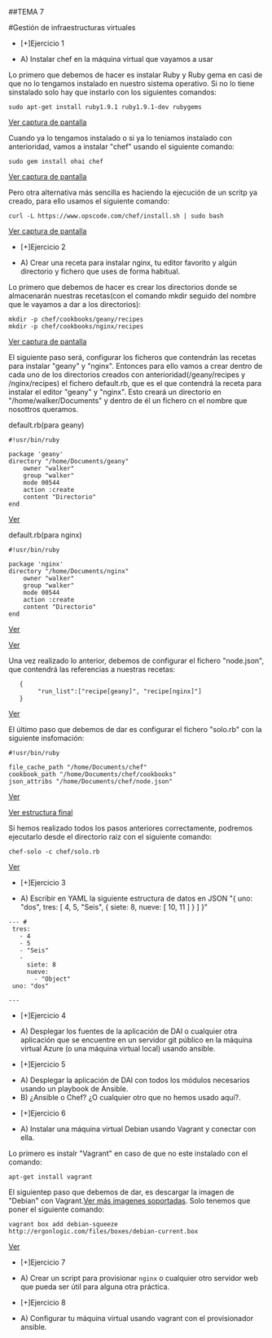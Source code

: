 ##TEMA 7

#Gestión de infraestructuras virtuales


* [+]Ejercicio 1
 - A) Instalar chef en la máquina virtual que vayamos a usar

Lo primero que debemos de hacer es instalar Ruby y Ruby gema en casi de que no lo tengamos instalado en nuestro sistema operativo. Si no lo tiene sinstalado solo hay que instarlo con los siguientes comandos:

    sudo apt-get install ruby1.9.1 ruby1.9.1-dev rubygems

[Ver captura de pantalla](https://www.dropbox.com/s/r5pw790961nx18s/Captura%20de%20pantalla%202015-01-27%20a%20la%28s%29%2012.12.34.png?dl=0)

Cuando ya lo tengamos instalado o si ya lo teniamos instalado con anterioridad, vamos a instalar "chef" usando el siguiente comando:

    sudo gem install ohai chef

[Ver captura de pantalla](https://www.dropbox.com/s/y5ha2mykw14qr9t/Captura%20de%20pantalla%202015-01-27%20a%20la%28s%29%2012.16.28.png?dl=0)

Pero otra alternativa más sencilla es haciendo la ejecución de un scritp ya creado, para ello usamos el siguiente comando:

    curl -L https://www.opscode.com/chef/install.sh | sudo bash

[Ver captura de pantalla](https://www.dropbox.com/s/ffvtt2rr814oi2c/Captura%20de%20pantalla%202015-01-27%20a%20la%28s%29%2012.25.55.png?dl=0)

* [+]Ejercicio 2
 - A) Crear una receta para instalar nginx, tu editor favorito y algún directorio y fichero que uses de forma habitual.

Lo primero que debemos de hacer es crear los directorios donde se almacenarán nuestras recetas(con el comando mkdir seguido del nombre que le vayamos a dar a los directorios):

    mkdir -p chef/cookbooks/geany/recipes
    mkdir -p chef/cookbooks/nginx/recipes

[Ver captura de pantalla](https://www.dropbox.com/s/zcclv1p9eiz54e2/Captura%20de%20pantalla%202015-01-27%20a%20la%28s%29%2012.36.15.png?dl=0)

El siguiente paso será, configurar los ficheros que contendrán las recetas para instalar "geany" y "nginx".
Entonces para ello vamos a crear dentro de cada uno de los directorios creados con anterioridad(/geany/recipes y /nginx/recipes) el fichero default.rb, que es el que contendrá la receta para instalar el editor "geany" y "nginx". Esto creará un directorio en "/home/walker/Documents" y dentro de él un fichero cn el nombre que nosottros queramos.

default.rb(para geany)

   ```
   #!usr/bin/ruby
   
   package 'geany'
   directory "/home/Documents/geany"
       owner "walker"
       group "walker"
       mode 00544
       action :create
       content "Directorio"
   end
   ```
[Ver](https://www.dropbox.com/s/7mr9kgg7urbeatq/Captura%20de%20pantalla%202015-01-27%20a%20la%28s%29%2012.55.07.png?dl=0)

default.rb(para nginx)

   ```
   #!usr/bin/ruby
   
   package 'nginx'
   directory "/home/Documents/nginx"
       owner "walker"
       group "walker"
       mode 00544
       action :create
       content "Directorio"
   end
   ```

[Ver](https://www.dropbox.com/s/ywwd76zad030tm7/Captura%20de%20pantalla%202015-01-27%20a%20la%28s%29%2013.00.40.png?dl=0)

[Ver](https://www.dropbox.com/s/babomuxld2amd1m/Captura%20de%20pantalla%202015-01-27%20a%20la%28s%29%2012.51.05.png?dl=0)

Una vez realizado lo anterior, debemos de configurar el fichero "node.json", que contendrá las referencias a nuestras recetas:

```
   {
        "run_list":["recipe[geany]", "recipe[nginx]"]
   }
```
[Ver](https://www.dropbox.com/s/xkrooyxmb1fj8s0/Captura%20de%20pantalla%202015-01-27%20a%20la%28s%29%2013.07.25.png?dl=0)

El último paso que debemos de dar es configurar el fichero "solo.rb" con la siguiente insfomación:

   ```
   #!usr/bin/ruby
   
   file_cache_path "/home/Documents/chef"
   cookbook_path "/home/Documents/chef/cookbooks"
   json_attribs "/home/Documents/chef/node.json"
   ```

[Ver](https://www.dropbox.com/s/agy0ifolnlf1sko/Captura%20de%20pantalla%202015-01-27%20a%20la%28s%29%2013.09.33.png?dl=0)

[Ver estructura final](https://www.dropbox.com/s/pme9iv2sl4kswj6/Captura%20de%20pantalla%202015-01-27%20a%20la%28s%29%2013.05.26.png?dl=0)

Si hemos realizado todos los pasos anteriores correctamente, podremos ejecutarlo desde el directorio raiz con el siguiente comando:

    chef-solo -c chef/solo.rb

[Ver](https://www.dropbox.com/s/lc55bheiz2u0uon/Captura%20de%20pantalla%202015-01-27%20a%20la%28s%29%2013.10.30.png?dl=0)

* [+]Ejercicio 3
 - A) Escribir en YAML la siguiente estructura de datos en JSON
"{ uno: "dos", tres: [ 4, 5, "Seis", { siete: 8, nueve: [ 10, 11 ] } ] }"

```
--- # 
 tres:
   - 4
   - 5
   - "Seis"
   -
     siete: 8
     nueve:
       - "Object"
 uno: "dos"

---
```


* [+]Ejercicio 4
 - A) Desplegar los fuentes de la aplicación de DAI o cualquier otra aplicación que se encuentre en un servidor git público en la máquina virtual Azure (o una máquina virtual local) usando ansible.

* [+]Ejercicio 5
 - A) Desplegar la aplicación de DAI con todos los módulos necesarios usando un playbook de Ansible.
 - B) ¿Ansible o Chef? ¿O cualquier otro que no hemos usado aquí?.

* [+]Ejercicio 6
 - A) Instalar una máquina virtual Debian usando Vagrant y conectar con ella.

Lo primero es instalr "Vagrant" en caso de que no este instalado con el comando:

    apt-get install vagrant
El siguientep paso que debemos de dar, es descargar la imagen de "Debian" con Vagrant.[Ver más imagenes soportadas](http://www.vagrantbox.es/). Solo tenemos que poner el siguiente comando:

    vagrant box add debian-squeeze http://ergonlogic.com/files/boxes/debian-current.box

[Ver](https://www.dropbox.com/s/fcx51lbt0vfssce/Captura%20de%20pantalla%202015-01-27%20a%20la%28s%29%2013.24.07.png?dl=0)

* [+]Ejercicio 7
 - A) Crear un script para provisionar `nginx` o cualquier otro servidor
web que pueda ser útil para alguna otra práctica.

* [+]Ejercicio 8
 - A) Configurar tu máquina virtual usando vagrant con el provisionador
ansible.
